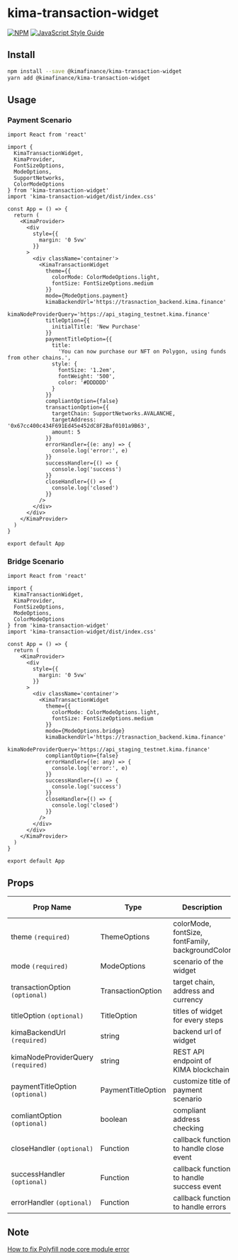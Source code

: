 # kima-transaction-widget

[![NPM](https://img.shields.io/npm/v/kima-transfer-widget.svg)](https://www.npmjs.com/package/kima-transfer-widget) [![JavaScript Style Guide](https://img.shields.io/badge/code_style-standard-brightgreen.svg)](https://standardjs.com)

## Install

```bash
npm install --save @kimafinance/kima-transaction-widget
yarn add @kimafinance/kima-transaction-widget
```

## Usage

### Payment Scenario
```tsx
import React from 'react'

import {
  KimaTransactionWidget,
  KimaProvider,
  FontSizeOptions,
  ModeOptions,
  SupportNetworks,
  ColorModeOptions
} from 'kima-transaction-widget'
import 'kima-transaction-widget/dist/index.css'

const App = () => {
  return (
    <KimaProvider>
      <div
        style={{
          margin: '0 5vw'
        }}
      >
        <div className='container'>
          <KimaTransactionWidget
            theme={{
              colorMode: ColorModeOptions.light,
              fontSize: FontSizeOptions.medium
            }}
            mode={ModeOptions.payment}
            kimaBackendUrl='https://trasnaction_backend.kima.finance'
            kimaNodeProviderQuery='https://api_staging_testnet.kima.finance'
            titleOption={{
              initialTitle: 'New Purchase'
            }}
            paymentTitleOption={{
              title:
                'You can now purchase our NFT on Polygon, using funds from other chains.',
              style: {
                fontSize: '1.2em',
                fontWeight: '500',
                color: '#DDDDDD'
              }
            }}
            compliantOption={false}
            transactionOption={{
              targetChain: SupportNetworks.AVALANCHE,
              targetAddress: '0x67cc400c434F691Ed45e452dC8F2Baf0101a9B63',
              amount: 5
            }}
            errorHandler={(e: any) => {
              console.log('error:', e)
            }}
            successHandler={() => {
              console.log('success')
            }}
            closeHandler={() => {
              console.log('closed')
            }}
          />
        </div>
      </div>
    </KimaProvider>
  )
}

export default App

```

### Bridge Scenario
```tsx
import React from 'react'

import {
  KimaTransactionWidget,
  KimaProvider,
  FontSizeOptions,
  ModeOptions,
  ColorModeOptions
} from 'kima-transaction-widget'
import 'kima-transaction-widget/dist/index.css'

const App = () => {
  return (
    <KimaProvider>
      <div
        style={{
          margin: '0 5vw'
        }}
      >
        <div className='container'>
          <KimaTransactionWidget
            theme={{
              colorMode: ColorModeOptions.light,
              fontSize: FontSizeOptions.medium
            }}
            mode={ModeOptions.bridge}
            kimaBackendUrl='https://trasnaction_backend.kima.finance'
            kimaNodeProviderQuery='https://api_staging_testnet.kima.finance'
            compliantOption={false}
            errorHandler={(e: any) => {
              console.log('error:', e)
            }}
            successHandler={() => {
              console.log('success')
            }}
            closeHandler={() => {
              console.log('closed')
            }}
          />
        </div>
      </div>
    </KimaProvider>
  )
}

export default App
```

## Props

| Prop Name                      | Type               | Description              | Values          | Default Value |
| ------------------------------ | ------------------ | ------------------------ | ----------------| ------------- |
| theme `(required)`             | ThemeOptions       | colorMode, fontSize, fontFamily, backgroundColor    |  | |
| mode `(required)`              | ModeOptions        | scenario of the widget   | `payment`, `bridge` | |
| transactionOption `(optional)` | TransactionOption  | target chain, address and currency | | |
| titleOption `(optional)`       | TitleOption        | titles of widget for every steps | | |
| kimaBackendUrl `(required)`    | string             | backend url of widget | | |
| kimaNodeProviderQuery `(required)` | string         | REST API endpoint of KIMA blockchain | | |
| paymentTitleOption `(optional)` | PaymentTitleOption | customize title of payment scenario | | |
| comliantOption `(optional)`    | boolean            | compliant address checking | | `true` |
| closeHandler `(optional)`      | Function           | callback function to handle close event | | |
| successHandler `(optional)`    | Function           | callback function to handle success event | | |
| errorHandler `(optional)`      | Function           | callback function to handle errors | | |


## Note

[How to fix Polyfill node core module error](https://www.alchemy.com/blog/how-to-polyfill-node-core-modules-in-webpack-5)
